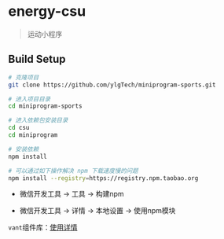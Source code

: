 # energy-csu
> 运动小程序

## Build Setup

```bash
# 克隆项目
git clone https://github.com/ylgTech/miniprogram-sports.git

# 进入项目目录
cd miniprogram-sports

# 进入依赖包安装目录
cd csu
cd miniprogram

# 安装依赖
npm install

# 可以通过如下操作解决 npm 下载速度慢的问题
npm install --registry=https://registry.npm.taobao.org
```

- 微信开发工具 -> 工具 -> 构建npm

- 微信开发工具 -> 详情 -> 本地设置 -> 使用npm模块

`vant`组件库：[使用详情](https://youzan.github.io/vant-weapp/#/intro)